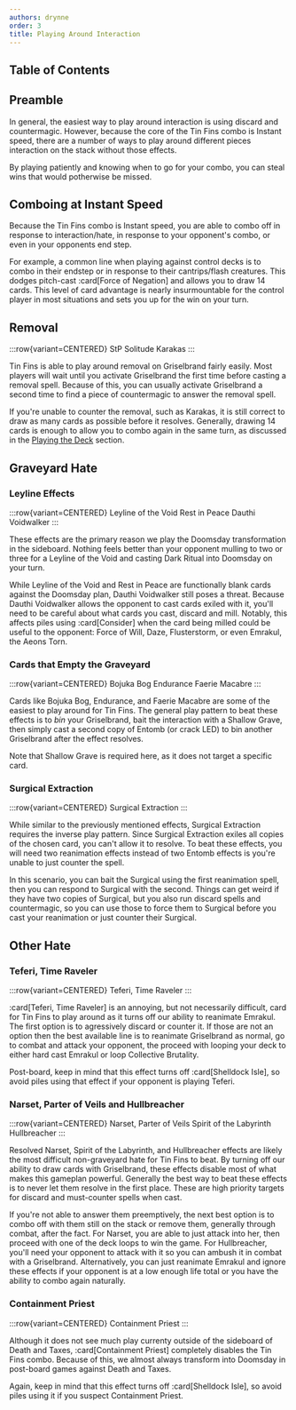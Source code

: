 ```yaml
---
authors: drynne
order: 3
title: Playing Around Interaction
---
```


## Table of Contents

## Preamble

In general, the easiest way to play around interaction is using discard and countermagic. However, because the core of the Tin Fins combo is Instant speed, there are a number of ways to play around different pieces interaction on the stack without those effects.

By playing patiently and knowing when to go for your combo, you can steal wins that would potherwise be missed. 

## Comboing at Instant Speed

Because the Tin Fins combo is Instant speed, you are able to combo off in response to interaction/hate, in response to your opponent's combo, or even in your opponents end step. 

For example, a common line when playing against control decks is to combo in their endstep or in response to their cantrips/flash creatures. This dodges pitch-cast :card[Force of Negation] and allows you to draw 14 cards. This level of card advantage is nearly insurmountable for the control player in most situations and sets you up for the win on your turn.

## Removal

:::row{variant=CENTERED}
StP
Solitude
Karakas
:::

Tin Fins is able to play around removal on Griselbrand fairly easily. Most players will wait until you activate Griselbrand the first time before casting a removal spell. Because of this, you can usually activate Griselbrand a second time to find a piece of countermagic to answer the removal spell. 

If you're unable to counter the removal, such as Karakas, it is still correct to draw as many cards as possible before it resolves. Generally, drawing 14 cards is enough to allow you to combo again in the same turn, as discussed in the [Playing the Deck](/markdown/chapters/entombsday/playing-the-deck) section.

## Graveyard Hate

### Leyline Effects

:::row{variant=CENTERED}
Leyline of the Void
Rest in Peace
Dauthi Voidwalker
:::

These effects are the primary reason we play the Doomsday transformation in the sideboard. Nothing feels better than your opponent mulling to two or three for a Leyline of the Void and casting Dark Ritual into Doomsday on your turn.

While Leyline of the Void and Rest in Peace are functionally blank cards against the Doomsday plan, Dauthi Voidwalker still poses a threat. Because Dauthi Voidwalker allows the opponent to cast cards exiled with it, you'll need to be careful about what cards you cast, discard and mill. Notably, this affects piles using :card[Consider] when the card being milled could be useful to the opponent: Force of Will, Daze, Flusterstorm, or even Emrakul, the Aeons Torn.

### Cards that Empty the Graveyard

:::row{variant=CENTERED}
Bojuka Bog
Endurance
Faerie Macabre
:::

Cards like Bojuka Bog, Endurance, and Faerie Macabre are some of the easiest to play around for Tin Fins. The general play pattern to beat these effects is to *bin* your Griselbrand, bait the interaction with a Shallow Grave, then simply cast a second copy of Entomb (or crack LED) to bin another Griselbrand after the effect resolves. 

Note that Shallow Grave is required here, as it does not target a specific card.

### Surgical Extraction

:::row{variant=CENTERED}
Surgical Extraction
:::

While similar to the previously mentioned effects, Surgical Extraction requires the inverse play pattern. Since Surgical Extraction exiles all copies of the chosen card, you can't allow it to resolve. To beat these effects, you will need two reanimation effects instead of two Entomb effects is you're unable to just counter the spell.

In this scenario, you can bait the Surgical using the first reanimation spell, then you can respond to Surgical with the second. Things can get weird if they have two copies of Surgical, but you also run discard spells and countermagic, so you can use those to force them to Surgical before you cast your reanimation or just counter their Surgical.

## Other Hate

### Teferi, Time Raveler

:::row{variant=CENTERED}
Teferi, Time Raveler
:::

:card[Teferi, Time Raveler] is an annoying, but not necessarily difficult, card for Tin Fins to play around as it turns off our ability to reanimate Emrakul. The first option is to agressively discard or counter it. If those are not an option then the best available line is to reanimate Griselbrand as normal, go to combat and attack your opponent, the proceed with looping your deck to either hard cast Emrakul or loop Collective Brutality.

Post-board, keep in mind that this effect turns off :card[Shelldock Isle], so avoid piles using that effect if your opponent is playing Teferi.

### Narset, Parter of Veils and Hullbreacher

:::row{variant=CENTERED}
Narset, Parter of Veils
Spirit of the Labyrinth
Hullbreacher
:::

Resolved Narset, Spirit of the Labyrinth, and Hullbreacher effects are likely the most difficult non-graveyard hate for Tin Fins to beat. By turning off our ability to draw cards with Griselbrand, these effects disable most of what makes this gameplan powerful. Generally the best way to beat these effects is to never let them resolve in the first place. These are high priority targets for discard and must-counter spells when cast. 

If you're not able to answer them preemptively, the next best option is to combo off with them still on the stack or remove them, generally through combat, after the fact. For Narset, you are able to just attack into her, then proceed with one of the deck loops to win the game. For Hullbreacher, you'll need your opponent to attack with it so you can ambush it in combat with a Griselbrand. Alternatively, you can just reanimate Emrakul and ignore these effects if your opponent is at a low enough life total or you have the ability to combo again naturally.

### Containment Priest

:::row{variant=CENTERED}
Containment Priest
:::

Although it does not see much play currenty outside of the sideboard of Death and Taxes, :card[Containment Priest] completely disables the Tin Fins combo. Because of this, we almost always transform into Doomsday in post-board games against Death and Taxes. 

Again, keep in mind that this effect turns off :card[Shelldock Isle], so avoid piles using it if you suspect Containment Priest.
